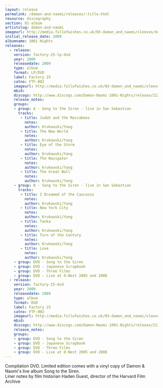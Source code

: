 ```yaml
---
layout: release
permalink: /damon-and-naomi/releases/:title.html
resource: discography
section: 01-album
artistslug: damon-and-naomi
imageurl: http://media.fullofwishes.co.uk/03-damon_and_naomi/sleeves/damon-and-naomi-1001-nights.jpg
initial_release_date: 2009
albumname: 1001 Nights
releases:
  - release: 
    version: factory-25-lp-dvd
    year: 2009
    releasedate: 2009
    type: album
    format: LP/DVD
    label: Factory 25
    catno: FTF-002
    imageurl: http://media.fullofwishes.co.uk/03-damon_and_naomi/sleeves/damon-and-naomi-1001-nights.jpg
    mbid: 
    discogs: http://www.discogs.com/Damon-Naomi-1001-Nights/release/2122315
    release_notes:
    groups:
    - group: A - Song to the Siren - live in San Sebastian
      tracks:
       - title: Judah and the Maccabees
         notes: 
         author: Krukowski/Yang
       - title: The New World
         notes: 
         author: Krukowski/Yang
       - title: Eye of the Storm
         notes: 
         author: Krukowski/Yang
       - title: The Navigator
         notes: 
         author: Krukowski/Yang
       - title: The Great Wall
         notes: 
         author: Krukowski/Yang
    - group: B - Song to the Siren - live in San Sebastian
      tracks:
       - title: I Dreamed of the Caucasus
         notes: 
         author: Krukowski/Yang
       - title: New York City
         notes: 
         author: Krukowski/Yang
       - title: Tanka
         notes: 
         author: Krukowski/Yang
       - title: Turn of the Century
         notes: 
         author: Krukowski/Yang
       - title: Love
         notes: 
         author: Krukowski/Yang
    - group: DVD - Song to the Siren
    - group: DVD - Japanese Scrapbook
    - group: DVD - Three Films
    - group: DVD - Live at O-Nest 2005 and 2008
  - release: 
    version: factory-25-dvd
    year: 2009
    releasedate: 2009
    type: album
    format: DVD
    label: Factory 25
    catno: FTF-002
    imageurl: http://media.fullofwishes.co.uk/03-damon_and_naomi/sleeves/damon-and-naomi-1001-nights.jpg
    mbid: 
    discogs: http://www.discogs.com/Damon-Naomi-1001-Nights/release/2122315
    release_notes:
    groups:
    - group: DVD - Song to the Siren
    - group: DVD - Japanese Scrapbook
    - group: DVD - Three Films
    - group: DVD - Live at O-Nest 2005 and 2008
---
```

Compilation DVD. Limited edition comes with a vinyl copy of Damon & Naomi's live album Song to the Siren.  
Liner notes by film historian Haden Guest, director of the Harvard Film Archive